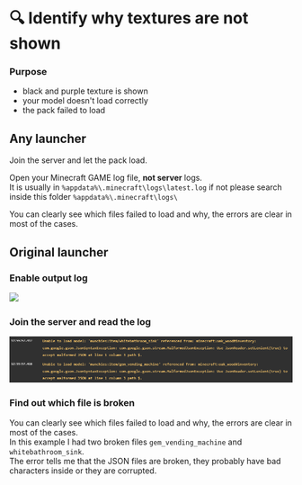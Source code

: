 # 🔍 Identify why textures are not shown

### Purpose

* black and purple texture is shown
* your model doesn't load correctly
* the pack failed to load

## Any launcher

Join the server and let the pack load.

Open your Minecraft GAME log file, **not server** logs.\
It is usually in `%appdata%\.minecraft\logs\latest.log` if not please search inside this folder `%appdata%\.minecraft\logs\`

You can clearly see which files failed to load and why, the errors are clear in most of the cases.

## Original launcher

### Enable output log

![](<../.gitbook/assets/immagine (135).png>)

### Join the server and read the log

![](<../.gitbook/assets/immagine (136) (1) (1) (1) (1) (1) (1) (1) (1) (1) (1) (1) (2).png>)

### Find out which file is broken

You can clearly see which files failed to load and why, the errors are clear in most of the cases.\
In this example I had two broken files `gem_vending_machine` and `whitebathroom_sink`. \
The error tells me that the JSON files are broken, they probably have bad characters inside or they are corrupted.
